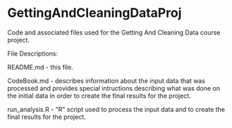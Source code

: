 GettingAndCleaningDataProj
==========================

Code and associated files used for the Getting And Cleaning Data course project.

File Descriptions:

README.md - this file.

CodeBook.md - describes information about the input data that was processed and provides special intructions describing what was done on the initial data in order to create the final results for the project.


run_analysis.R - "R" script used to process the input data and to create the final results for the project.
